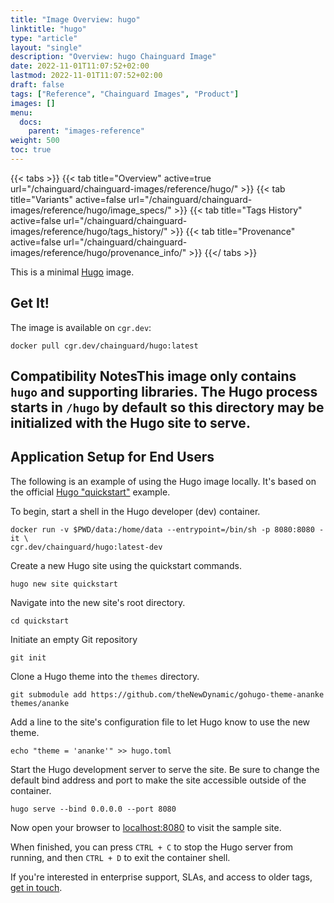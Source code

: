 ```yaml
---
title: "Image Overview: hugo"
linktitle: "hugo"
type: "article"
layout: "single"
description: "Overview: hugo Chainguard Image"
date: 2022-11-01T11:07:52+02:00
lastmod: 2022-11-01T11:07:52+02:00
draft: false
tags: ["Reference", "Chainguard Images", "Product"]
images: []
menu:
  docs:
    parent: "images-reference"
weight: 500
toc: true
---
```


{{< tabs >}}
{{< tab title="Overview" active=true url="/chainguard/chainguard-images/reference/hugo/" >}}
{{< tab title="Variants" active=false url="/chainguard/chainguard-images/reference/hugo/image_specs/" >}}
{{< tab title="Tags History" active=false url="/chainguard/chainguard-images/reference/hugo/tags_history/" >}}
{{< tab title="Provenance" active=false url="/chainguard/chainguard-images/reference/hugo/provenance_info/" >}}
{{</ tabs >}}



<!--overview:start-->
This is a minimal [Hugo](https://gohugo.io/) image.
<!--overview:end-->

<!--getting:start-->
## Get It!
The image is available on `cgr.dev`:

```
docker pull cgr.dev/chainguard/hugo:latest
```
<!--getting:end-->

<!--compatibility:start-->
## Compatibility NotesThis image only contains `hugo` and supporting libraries.  The Hugo process starts in `/hugo` by default so this directory may be initialized with the Hugo site to serve.<!--compatibility:end-->

<!--body:start-->
## Application Setup for End Users

The following is an example of using the Hugo image locally. It's based on the official [Hugo "quickstart"](https://gohugo.io/getting-started/quick-start/#commands) example.

To begin, start a shell in the Hugo developer (dev) container.

```shell
docker run -v $PWD/data:/home/data --entrypoint=/bin/sh -p 8080:8080 -it \
cgr.dev/chainguard/hugo:latest-dev
```

Create a new Hugo site using the quickstart commands.

```shell
hugo new site quickstart
```

Navigate into the new site's root directory.

```shell
cd quickstart
```

Initiate an empty Git repository 

```shell
git init
```

Clone a Hugo theme into the `themes` directory. 

```shell
git submodule add https://github.com/theNewDynamic/gohugo-theme-ananke themes/ananke
```

Add a line to the site's configuration file to let Hugo know to use the new theme.

```shell
echo "theme = 'ananke'" >> hugo.toml
```

Start the Hugo development server to serve the site. Be sure to change the default bind address and port to make the site accessible outside of the container.

```shell
hugo serve --bind 0.0.0.0 --port 8080
```

Now open your browser to [localhost:8080](http://localhost:8080) to visit the sample site.

When finished, you can press `CTRL + C` to stop the Hugo server from running, and then `CTRL + D` to exit the container shell.

If you're interested in enterprise support, SLAs, and access to older tags, [get in touch](https://www.chainguard.dev/contact?utm_source=docs).
<!--body:end-->

